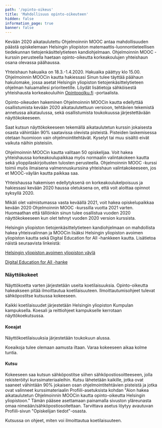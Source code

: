 ```yaml
---
path: '/opinto-oikeus'
title: 'Mahdollisuus opinto-oikeuteen'
hidden: false
information_page: true
banner: false
---
```


Kevään 2020 aikataulutettu Ohjelmoinnin MOOC antaa mahdollisuuden päästä opiskelemaan Helsingin yliopiston matemaattis-luonnontieteellisen tiedekunnan tietojenkäsittelytieteen kandiohjelmaan. Ohjelmoinnin MOOC -kurssin perusteella haetaan opinto-oikeutta korkeakoulujen yhteishaun osana olevassa päähaussa.

Yhteishaun hakuaika on 18.3.-1.4.2020. Hakuaika päättyy klo 15.00. Ohjelmoinnin MOOCin kautta hakiessasi Sinun tulee täyttää päähaun hakulomake, jossa asetat Helsingin yliopiston tietojenkäsittelytieteen ohjelman haluamallesi prioriteetille. Löydät lisätietoja sähköisestä yhteishausta korkeakouluihin [Opintopolku.fi](https://opintopolku.fi/) -portaalista.

Opinto-oikeuden hakeminen Ohjelmoinnin MOOCin kautta edellyttää osallistumista kevään 2020 aikataulutettuun versioon, tehtävien tekemistä annetussa aikataulussa, sekä osallistumista toukokuussa järjestettävään näyttökokeeseen.

Saat kutsun näyttökokeeseen tekemällä aikataulutetun kurssin jokaisesta osasta vähintään 90% saatavissa olevista pisteistä. Pisteiden laskemisessa otetaan huomioon vain ohjelmointitehtävät. Kyselyt tai muu sisältö eivät vaikuta näihin pisteisiin.

Ohjelmoinnin MOOCin kautta valitaan 50 opiskelijaa. Voit hakea yhteishaussa korkeakoulupaikkaa myös normaalin valintakokeen kautta sekä ylioppilaskirjoitusten tulosten perusteella. Ohjelmoinnin MOOC -kurssi toimii myös ilmaisena valmennuskurssina yhteishaun valintakokeeseen, jos et MOOC-väylän kautta paikkaa saa.

Yhteishaussa hakemisen edellytyksenä on korkeakoulukelpoisuus ja hakiessasi kevään 2020 haussa oletuksena on, että voit aloittaa opinnot syksyllä 2020.

Mikäli olet valmistumassa vasta keväällä 2021, voit hakea opiskelupaikkaa kevään 2020 Ohjelmoinnin MOOC -kurssilla vuotta 2021 varten. Huomaathan että tällöinkin sinun tulee osallistua vuoden 2020 näyttökokeeseen kun olet tehnyt vuoden 2020 version kurssista.

Helsingin yliopiston tietojenkäsittelytieteen kandiohjelmaan on mahdollista hakea yhteisvalinnan ja MOOCin lisäksi Helsingin yliopiston avoimen yliopiston kautta sekä Digital Education for All -hankkeen kautta. Lisätietoa näistä seuraavista linkeistä:

[Helsingin yliopiston avoimen yliopiston väylä](https://www.helsinki.fi/fi/avoin-yliopisto/opiskelu/tule-opiskelemaan/tavoitteena-tutkinto)

[Digital Education for All -hanke](https://www.helsinki.fi/fi/projektit/digital-education-for-all/)

### Näyttökokeet

Näyttökoetta varten järjestetään useita koetilaisuuksia. Opinto-oikeutta hakeakseen pitää ilmoittautua koetilaisuuteen. Ilmoittautumisohjeet tulevat sähköpostitse kutsussa kokeeseen.

Kaikki koetilaisuudet järjestetään Helsingin yliopiston Kumpulan kampuksella. Koesali ja reittiohjeet kampukselle kerrotaan näyttökoekutsussa.

<!-- Lisätietoja näyttökokeesta: [Näyttökokeesta](./nayttokokeesta) -->

#### Koeajat

Näyttökoetilaisuuksia järjestetään toukokuun alussa.

Koeaikoja tulee olemaan aamusta iltaan. Varaa kokeeseen aikaa kolme tuntia.

#### Kutsu

Kokeeseen saa kutsun sähköpostitse siihen sähköpostiosoitteeseen, jolla rekisteröityi kurssimateriaaleihin. Kutsu lähetetään kaikille, jotka ovat saaneet vähintään 90% jokaisen osan ohjelmointitehtävien pisteistä ja jotka ovat valinneet kurssimateriaalin Profiili-asetuksista kohdan "Aion hakea aikataulutetun Ohjelmoinnin MOOCin kautta opinto-oikeutta Helsingin yliopistoon." Tämän pääsee asettamaan painamalla sivuston yläreunasta omaa nimeään/sähköpostiosoitettaan. Tarvittava asetus löytyy avautuvan Profiili-sivun "Opiskelijan tiedot"-osasta.

Kutsussa on ohjeet, miten voi ilmoittautua koetilaisuuteen.
